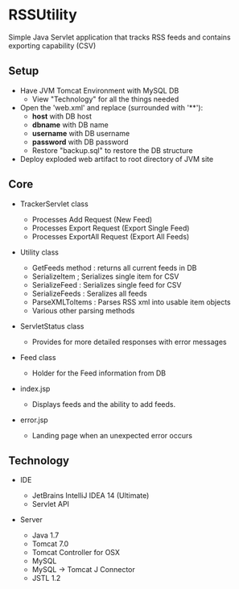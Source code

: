 # RSSUtility
Simple Java Servlet application that tracks RSS feeds and contains exporting capability (CSV)

Setup
-----
  - Have JVM Tomcat Environment with MySQL DB
    - View "Technology" for all the things needed
  - Open the 'web.xml' and replace (surrounded with '**'):
    - **host** with DB host
    - **dbname** with DB name
    - **username** with DB username
    - **password** with DB password
    - Restore "backup.sql" to restore the DB structure
  - Deploy exploded web artifact to root directory of JVM site

Core
-----
  - TrackerServlet class
    - Processes Add Request (New Feed)
    - Processes Export Request (Export Single Feed)
    - Processes ExportAll Request (Export All Feeds)

  - Utility class
    - GetFeeds method  : returns all current feeds in DB
    - SerializeItem ; Serializes single item for CSV
    - SerializeFeed : Serializes single feed for CSV
    - SerializeFeeds : Seralizes all feeds
    - ParseXMLToItems : Parses RSS xml into usable item objects
    - Various other parsing methods

  - ServletStatus class
    - Provides for more detailed responses with error messages

  - Feed class
    - Holder for the Feed information from DB

  - index.jsp
    - Displays feeds and the ability to add feeds.

  - error.jsp
    - Landing page when an unexpected error occurs

Technology
-----
  - IDE
    - JetBrains IntelliJ IDEA 14 (Ultimate)
    - Servlet API

  - Server
    - Java 1.7
    - Tomcat 7.0
    - Tomcat Controller for OSX
    - MySQL
    - MySQL -> Tomcat J Connector
    - JSTL 1.2
